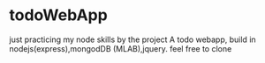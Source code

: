 # todoWebApp
just practicing my node skills by the project
A todo webapp, build in nodejs(express),mongodDB (MLAB),jquery.
feel free to clone
